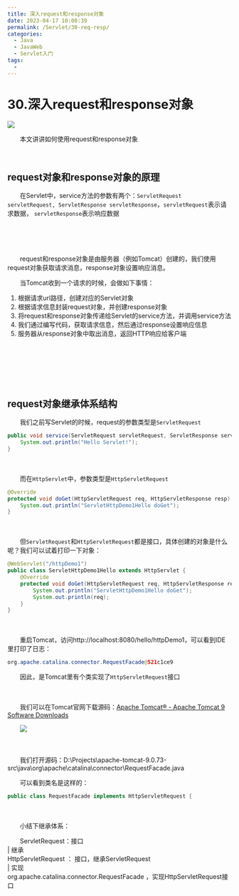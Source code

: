 ```yaml
---
title: 深入request和response对象
date: 2023-04-17 10:08:39
permalink: /Servlet/30-req-resp/
categories:
  - Java
  - JavaWeb
  - Servlet入门
tags:
  - 
---
```

# 30.深入request和response对象

![](https://image.peterjxl.com/blog/269.jpg)

　　本文讲讲如何使用request和response对象

<!-- more -->　‍

## request对象和response对象的原理

　　在Servlet中，service方法的参数有两个：`ServletRequest servletRequest, ServletResponse servletResponse`​，`servletRequest`​表示请求数据， `servletResponse`​表示响应数据

　　‍

　　‍

　　request和response对象是由服务器（例如Tomcat）创建的，我们使用request对象获取请求消息，response对象设置响应消息。

　　当Tomcat收到一个请求的时候，会做如下事情：

1. 根据请求url路径，创建对应的Servlet对象
2. 根据请求信息封装request对象，并创建response对象
3. 将request和response对象传递给Servlet的service方法，并调用service方法
4. 我们通过编写代码，获取请求信息，然后通过response设置响应信息
5. 服务器从response对象中取出消息，返回HTTP响应给客户端

　　‍

　　​​

　　‍

## request对象继承体系结构

　　我们之前写Servlet的时候，request的参数类型是`ServletRequest`​

```java
public void service(ServletRequest servletRequest, ServletResponse servletResponse) throws ServletException, IOException {
    System.out.println("Hello Servlet!");
}
```

　　‍

　　而在`HttpServlet`​中，参数类型是`HttpServletRequest`​

```java
@Override
protected void doGet(HttpServletRequest req, HttpServletResponse resp) throws ServletException, IOException {
    System.out.println("ServletHttpDemo1Hello doGet");
}
```

　　‍

　　但`ServletRequest`​和`HttpServletRequest`​都是接口，具体创建的对象是什么呢？我们可以试着打印一下对象：

```java
@WebServlet("/httpDemo1")
public class ServletHttpDemo1Hello extends HttpServlet {
    @Override
    protected void doGet(HttpServletRequest req, HttpServletResponse resp) throws ServletException, IOException {
        System.out.println("ServletHttpDemo1Hello doGet");
        System.out.println(req);
    }
}
```

　　‍

　　重启Tomcat，访问http://localhost:8080/hello/httpDemo1，可以看到IDE里打印了日志：

```java
org.apache.catalina.connector.RequestFacade@521c1ce9
```

　　因此，是Tomcat里有个类实现了`HttpServletRequest`​接口

　　‍

　　我们可以在Tomcat官网下载源码：[Apache Tomcat® - Apache Tomcat 9 Software Downloads](https://tomcat.apache.org/download-90.cgi)

　　​![](https://image.peterjxl.com/blog/image-20230401162513-7ps5pia.png)​

　　‍

　　我们打开源码：D:\Projects\apache-tomcat-9.0.73-src\java\org\apache\catalina\connector\RequestFacade.java

　　可以看到类名是这样的：

```java
public class RequestFacade implements HttpServletRequest {
```

　　‍

　　小结下继承体系：

　　ServletRequest：接口  
|	继承  
HttpServletRequest	： 接口，继承ServletRequest  
|	实现  
org.apache.catalina.connector.RequestFacade ，实现HttpServletRequest接口

　　‍

　　‍

　　‍

　　‍
